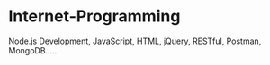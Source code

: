 # Internet-Programming
Node.js Development, JavaScript, HTML, jQuery, RESTful, Postman, MongoDB.....  
